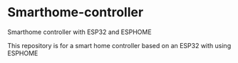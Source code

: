 # Smarthome-controller
Smarthome controller with ESP32 and ESPHOME

This repository is for a smart home controller based on an ESP32 with using ESPHOME
